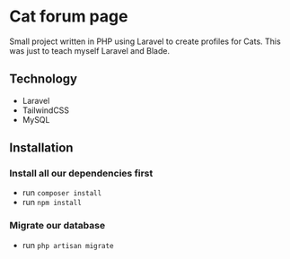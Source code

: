 # Cat forum page

Small project written in PHP using Laravel to create profiles for Cats.
This was just to teach myself Laravel and Blade.

## Technology
- Laravel
- TailwindCSS
- MySQL


## Installation
### Install all our dependencies first
- run `composer install`
- run `npm install`
### Migrate our database
- run `php artisan migrate`

